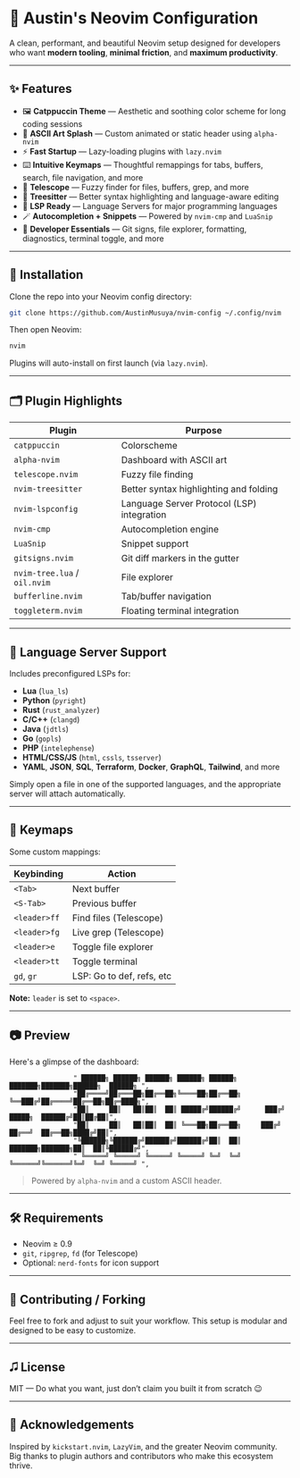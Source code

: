# 🕋️ Austin's Neovim Configuration

A clean, performant, and beautiful Neovim setup designed for developers who want **modern tooling**, **minimal friction**, and **maximum productivity**.

---

## ✨ Features

- 🖼️ **Catppuccin Theme** — Aesthetic and soothing color scheme for long coding sessions
- 🎴 **ASCII Art Splash** — Custom animated or static header using `alpha-nvim`
- ⚡ **Fast Startup** — Lazy-loading plugins with `lazy.nvim`
- ⌨️ **Intuitive Keymaps** — Thoughtful remappings for tabs, buffers, search, file navigation, and more
- 🔎 **Telescope** — Fuzzy finder for files, buffers, grep, and more
- 🌲 **Treesitter** — Better syntax highlighting and language-aware editing
- 🧠 **LSP Ready** — Language Servers for major programming languages
- 🪄 **Autocompletion + Snippets** — Powered by `nvim-cmp` and `LuaSnip`
- 🚀 **Developer Essentials** — Git signs, file explorer, formatting, diagnostics, terminal toggle, and more

---

## 🔧 Installation

Clone the repo into your Neovim config directory:

```bash
git clone https://github.com/AustinMusuya/nvim-config ~/.config/nvim
```

Then open Neovim:

```bash
nvim
```

Plugins will auto-install on first launch (via `lazy.nvim`).

---

## 🗂️ Plugin Highlights

| Plugin                       | Purpose                                    |
| ---------------------------- | ------------------------------------------ |
| `catppuccin`                 | Colorscheme                                |
| `alpha-nvim`                 | Dashboard with ASCII art                   |
| `telescope.nvim`             | Fuzzy file finding                         |
| `nvim-treesitter`            | Better syntax highlighting and folding     |
| `nvim-lspconfig`             | Language Server Protocol (LSP) integration |
| `nvim-cmp`                   | Autocompletion engine                      |
| `LuaSnip`                    | Snippet support                            |
| `gitsigns.nvim`              | Git diff markers in the gutter             |
| `nvim-tree.lua` / `oil.nvim` | File explorer                              |
| `bufferline.nvim`            | Tab/buffer navigation                      |
| `toggleterm.nvim`            | Floating terminal integration              |

---

## 🧠 Language Server Support

Includes preconfigured LSPs for:

- **Lua** (`lua_ls`)
- **Python** (`pyright`)
- **Rust** (`rust_analyzer`)
- **C/C++** (`clangd`)
- **Java** (`jdtls`)
- **Go** (`gopls`)
- **PHP** (`intelephense`)
- **HTML/CSS/JS** (`html`, `cssls`, `tsserver`)
- **YAML**, **JSON**, **SQL**, **Terraform**, **Docker**, **GraphQL**, **Tailwind**, and more

Simply open a file in one of the supported languages, and the appropriate server will attach automatically.

---

## 🤭 Keymaps

Some custom mappings:

| Keybinding   | Action                    |
| ------------ | ------------------------- |
| `<Tab>`      | Next buffer               |
| `<S-Tab>`    | Previous buffer           |
| `<leader>ff` | Find files (Telescope)    |
| `<leader>fg` | Live grep (Telescope)     |
| `<leader>e`  | Toggle file explorer      |
| `<leader>tt` | Toggle terminal           |
| `gd`, `gr`   | LSP: Go to def, refs, etc |

**Note:** `leader` is set to `<space>`.

---

## 📷 Preview

Here's a glimpse of the dashboard:

```
				" ██████╗ ██████╗ ██████╗ ██████╗ ██████╗     ███████╗███████╗██████╗  ██████╗ ",
				"██╔════╝██╔═══██╗██╔══██╗╚════██╗██╔══██╗    ╚══███╔╝██╔════╝██╔══██╗██╔═████╗",
				"██║     ██║   ██║██║  ██║ █████╔╝██████╔╝      ███╔╝ █████╗  ██████╔╝██║██╔██║",
				"██║     ██║   ██║██║  ██║ ╚═══██╗██╔══██╗     ███╔╝  ██╔══╝  ██╔══██╗████╔╝██║",
				"╚██████╗╚██████╔╝██████╔╝██████╔╝██║  ██║    ███████╗███████╗██║  ██║╚██████╔╝",
				" ╚═════╝ ╚═════╝ ╚═════╝ ╚═════╝ ╚═╝  ╚═╝    ╚══════╝╚══════╝╚═╝  ╚═╝ ╚═════╝ ",
```

> Powered by `alpha-nvim` and a custom ASCII header.

---

## 🛠️ Requirements

- Neovim ≥ 0.9
- `git`, `ripgrep`, `fd` (for Telescope)
- Optional: `nerd-fonts` for icon support

---

## 🤝 Contributing / Forking

Feel free to fork and adjust to suit your workflow. This setup is modular and designed to be easy to customize.

---

## 🎜️ License

MIT — Do what you want, just don’t claim you built it from scratch 😉

---

## 🙏 Acknowledgements

Inspired by `kickstart.nvim`, `LazyVim`, and the greater Neovim community.
Big thanks to plugin authors and contributors who make this ecosystem thrive.
